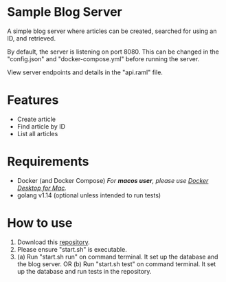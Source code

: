 # Sample Blog Server
A simple blog server where articles can be created, searched for using an ID, and retrieved.

By default, the server is listening on port 8080.
This can be changed in the "config.json" and "docker-compose.yml" before running the server.

View server endpoints and details in the "api.raml" file.

# Features
- Create article
- Find article by ID
- List all articles


# Requirements
- Docker (and Docker Compose)
_For **macos user**, please use [Docker Desktop for Mac](https://hub.docker.com/editions/community/docker-ce-desktop-mac)._
- golang v1.14 (optional unless intended to run tests)


# How to use
1. Download this [repository](https://github.com/jialijelly/sample_blog_server.git).
2. Please ensure "start.sh" is executable.
3. (a) Run "start.sh run" on command terminal. It set up the database and the blog server. OR
   (b) Run "start.sh test" on command terminal. It set up the database and run tests in the repository. 